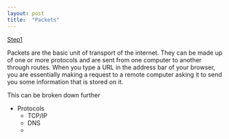 ```yaml
---
layout: post
title:  "Packets"
---
```



[Step1](http://networks.land/packets/Step1.html)

Packets are the basic unit of transport of the internet.
They can be made up of one or more protocols and are sent from one computer to another through routes.
When you type a URL in the address bar of your browser, you are essentially making a request to a remote computer asking it to send you some information that is stored on it.


This can be broken down further

- Protocols
	-  TCP/IP
	- 	DNS
	- 	

